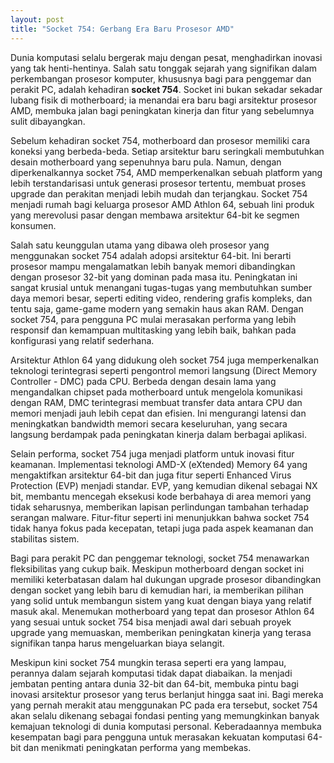 ```yaml
---
layout: post
title: "Socket 754: Gerbang Era Baru Prosesor AMD"
---
```


Dunia komputasi selalu bergerak maju dengan pesat, menghadirkan inovasi yang tak henti-hentinya. Salah satu tonggak sejarah yang signifikan dalam perkembangan prosesor komputer, khususnya bagi para penggemar dan perakit PC, adalah kehadiran **socket 754**. Socket ini bukan sekadar sekadar lubang fisik di motherboard; ia menandai era baru bagi arsitektur prosesor AMD, membuka jalan bagi peningkatan kinerja dan fitur yang sebelumnya sulit dibayangkan.

Sebelum kehadiran socket 754, motherboard dan prosesor memiliki cara koneksi yang berbeda-beda. Setiap arsitektur baru seringkali membutuhkan desain motherboard yang sepenuhnya baru pula. Namun, dengan diperkenalkannya socket 754, AMD memperkenalkan sebuah platform yang lebih terstandarisasi untuk generasi prosesor tertentu, membuat proses upgrade dan perakitan menjadi lebih mudah dan terjangkau. Socket 754 menjadi rumah bagi keluarga prosesor AMD Athlon 64, sebuah lini produk yang merevolusi pasar dengan membawa arsitektur 64-bit ke segmen konsumen.

Salah satu keunggulan utama yang dibawa oleh prosesor yang menggunakan socket 754 adalah adopsi arsitektur 64-bit. Ini berarti prosesor mampu mengalamatkan lebih banyak memori dibandingkan dengan prosesor 32-bit yang dominan pada masa itu. Peningkatan ini sangat krusial untuk menangani tugas-tugas yang membutuhkan sumber daya memori besar, seperti editing video, rendering grafis kompleks, dan tentu saja, game-game modern yang semakin haus akan RAM. Dengan socket 754, para pengguna PC mulai merasakan performa yang lebih responsif dan kemampuan multitasking yang lebih baik, bahkan pada konfigurasi yang relatif sederhana.

Arsitektur Athlon 64 yang didukung oleh socket 754 juga memperkenalkan teknologi terintegrasi seperti pengontrol memori langsung (Direct Memory Controller - DMC) pada CPU. Berbeda dengan desain lama yang mengandalkan chipset pada motherboard untuk mengelola komunikasi dengan RAM, DMC terintegrasi membuat transfer data antara CPU dan memori menjadi jauh lebih cepat dan efisien. Ini mengurangi latensi dan meningkatkan bandwidth memori secara keseluruhan, yang secara langsung berdampak pada peningkatan kinerja dalam berbagai aplikasi.

Selain performa, socket 754 juga menjadi platform untuk inovasi fitur keamanan. Implementasi teknologi AMD-X (eXtended) Memory 64 yang mengaktifkan arsitektur 64-bit dan juga fitur seperti Enhanced Virus Protection (EVP) menjadi standar. EVP, yang kemudian dikenal sebagai NX bit, membantu mencegah eksekusi kode berbahaya di area memori yang tidak seharusnya, memberikan lapisan perlindungan tambahan terhadap serangan malware. Fitur-fitur seperti ini menunjukkan bahwa socket 754 tidak hanya fokus pada kecepatan, tetapi juga pada aspek keamanan dan stabilitas sistem.

Bagi para perakit PC dan penggemar teknologi, socket 754 menawarkan fleksibilitas yang cukup baik. Meskipun motherboard dengan socket ini memiliki keterbatasan dalam hal dukungan upgrade prosesor dibandingkan dengan socket yang lebih baru di kemudian hari, ia memberikan pilihan yang solid untuk membangun sistem yang kuat dengan biaya yang relatif masuk akal. Menemukan motherboard yang tepat dan prosesor Athlon 64 yang sesuai untuk socket 754 bisa menjadi awal dari sebuah proyek upgrade yang memuaskan, memberikan peningkatan kinerja yang terasa signifikan tanpa harus mengeluarkan biaya selangit.

Meskipun kini socket 754 mungkin terasa seperti era yang lampau, perannya dalam sejarah komputasi tidak dapat diabaikan. Ia menjadi jembatan penting antara dunia 32-bit dan 64-bit, membuka pintu bagi inovasi arsitektur prosesor yang terus berlanjut hingga saat ini. Bagi mereka yang pernah merakit atau menggunakan PC pada era tersebut, socket 754 akan selalu dikenang sebagai fondasi penting yang memungkinkan banyak kemajuan teknologi di dunia komputasi personal. Keberadaannya membuka kesempatan bagi para pengguna untuk merasakan kekuatan komputasi 64-bit dan menikmati peningkatan performa yang membekas.
